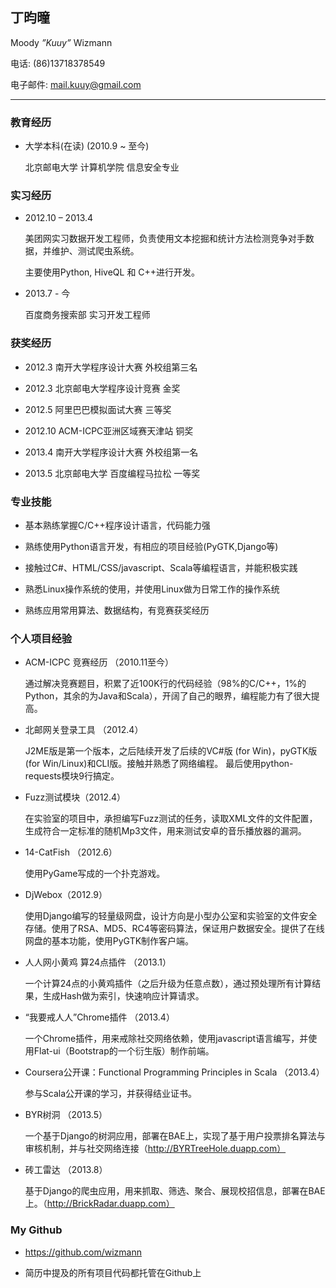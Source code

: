## 丁昀曈
Moody _”Kuuy”_ Wizmann

电话: (86)13718378549

电子邮件: mail.kuuy@gmail.com

<hr />

### 教育经历

* 大学本科(在读) (2010.9 ~ 至今)
    
    北京邮电大学 计算机学院 信息安全专业

### 实习经历

* 2012.10 – 2013.4

    美团网实习数据开发工程师，负责使用文本挖掘和统计方法检测竞争对手数据，并维护、测试爬虫系统。

    主要使用Python, HiveQL 和 C++进行开发。

* 2013.7 - 今

    百度商务搜索部 实习开发工程师

### 获奖经历

* 2012.3    南开大学程序设计大赛    外校组第三名 

* 2012.3    北京邮电大学程序设计竞赛  金奖

* 2012.5    阿里巴巴模拟面试大赛  三等奖

* 2012.10  ACM-ICPC亚洲区域赛天津站 铜奖

* 2013.4    南开大学程序设计大赛    外校组第一名

* 2013.5    北京邮电大学 百度编程马拉松   一等奖

### 专业技能

* 基本熟练掌握C/C++程序设计语言，代码能力强

* 熟练使用Python语言开发，有相应的项目经验(PyGTK,Django等)

* 接触过C#、HTML/CSS/javascript、Scala等编程语言，并能积极实践

* 熟悉Linux操作系统的使用，并使用Linux做为日常工作的操作系统

* 熟练应用常用算法、数据结构，有竞赛获奖经历

### 个人项目经验

* ACM-ICPC 竞赛经历 （2010.11至今）

    通过解决竞赛题目，积累了近100K行的代码经验（98%的C/C++，1%的Python，其余的为Java和Scala），开阔了自己的眼界，编程能力有了很大提高。

* 北邮网关登录工具 （2012.4）
    
    J2ME版是第一个版本，之后陆续开发了后续的VC#版 (for Win)，pyGTK版(for Win/Linux)和CLI版。接触并熟悉了网络编程。
最后使用python-requests模块9行搞定。

* Fuzz测试模块（2012.4）

    在实验室的项目中，承担编写Fuzz测试的任务，读取XML文件的文件配置，生成符合一定标准的随机Mp3文件，用来测试安卓的音乐播放器的漏洞。

* 14-CatFish （2012.6）

    使用PyGame写成的一个扑克游戏。

* DjWebox（2012.9）

    使用Django编写的轻量级网盘，设计方向是小型办公室和实验室的文件安全存储。使用了RSA、MD5、RC4等密码算法，保证用户数据安全。提供了在线网盘的基本功能，使用PyGTK制作客户端。

* 人人网小黄鸡 算24点插件 （2013.1）

    一个计算24点的小黄鸡插件（之后升级为任意点数），通过预处理所有计算结果，生成Hash做为索引，快速响应计算请求。

* “我要戒人人”Chrome插件 （2013.4）

    一个Chrome插件，用来戒除社交网络依赖，使用javascript语言编写，并使用Flat-ui（Bootstrap的一个衍生版）制作前端。

* Coursera公开课：Functional Programming Principles in Scala （2013.4）

     参与Scala公开课的学习，并获得结业证书。

* BYR树洞 （2013.5）

    一个基于Django的树洞应用，部署在BAE上，实现了基于用户投票排名算法与审核机制，并与社交网络连接（http://BYRTreeHole.duapp.com）

* 砖工雷达 （2013.8）

    基于Django的爬虫应用，用来抓取、筛选、聚合、展现校招信息，部署在BAE上。（http://BrickRadar.duapp.com）

### My Github

* https://github.com/wizmann

* 简历中提及的所有项目代码都托管在Github上
